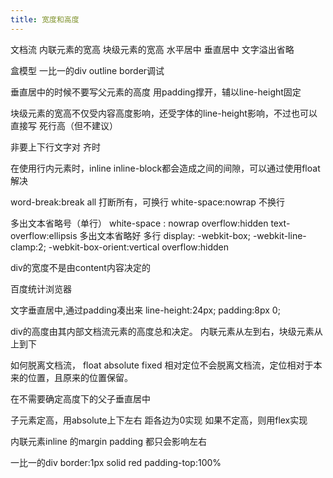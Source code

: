 ```yaml
---
title: 宽度和高度
---
```

文档流
	内联元素的宽高
	块级元素的宽高
	水平居中 
	垂直居中
	文字溢出省略
		
盒模型
	一比一的div
	outline
	border调试
		
垂直居中的时候不要写父元素的高度
用padding撑开，辅以line-height固定

块级元素的宽高不仅受内容高度影响，还受字体的line-height影响，不过也可以直接写
死行高（但不建议）

非要上下行文字对 齐时



 
在使用行内元素时，inline inline-block都会造成之间的间隙，可以通过使用float解决

word-break:break all 打断所有，可换行
white-space:nowrap 不换行

多出文本省略号（单行）
	white-space : nowrap
	overflow:hidden
	text-overflow:ellipsis
多出文本省略好 多行
	display: -webkit-box;
	-webkit-line-clamp:2;
	-webkit-box-orient:vertical
	overflow:hidden

div的宽度不是由content内容决定的

百度统计浏览器

 文字垂直居中,通过padding凑出来
	line-height:24px;
	padding:8px 0;


div的高度由其内部文档流元素的高度总和决定。
内联元素从左到右，块级元素从上到下

如何脱离文档流， float absolute fixed 
相对定位不会脱离文档流，定位相对于本来的位置，且原来的位置保留。

 在不需要确定高度下的父子垂直居中
<div padding 100px 0>
	<div margin 0 auto>
	</div>
</div>

子元素定高，用absolute上下左右 距各边为0实现 
如果不定高，则用flex实现  

内联元素inline 的margin padding  都只会影响左右 

一比一的div
border:1px solid red
padding-top:100%
